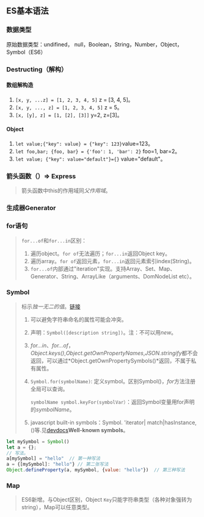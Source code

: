 ## ES基本语法

### 数据类型

原始数据类型：undifined， null，Boolean，String，Number，Object，Symbol（ES6）

### Destructing（解构）

#### 数组解构造

1. `[x, y, ...z] = [1, 2, 3, 4, 5]` z = [3, 4, 5]。
2. `[x, y, ..., z] = [1, 2, 3, 4, 5]` z = 5。
3. `[x, [y], z] = [1, [2], [3]]` y=2, z=[3]。

#### Object

1. `let value;{"key": value} = {"key": 123}`value=123。
2. `let foo,bar; {foo, bar} = {'foo': 1, 'bar': 2}` foo=1, bar=2。
3. `let value; {"key": value="default"}={}` value="default"。

### 箭头函数（）=> Express

> 箭头函数中this的作用域同*父作用域*。

### 生成器Generator

### for语句

> `for...of`和`for...in`区别：
>
> 1. 遍历object。`for of`无法遍历；`for...in`返回Object key。
> 2. 遍历array。`for of`返回元素，`for...in`返回元素索引index(String)。
> 3. `for...of`内部通过"iteration"实现。支持Array、Set、Map、Generator、String、ArrayLike（arguments、DomNodeList etc）。

### Symbol

> 标示*独一无二的值*。[链接]([http://es6.ruanyifeng.com/#docs/symbol#Symbol-for%EF%BC%8CSymbol-keyFor](http://es6.ruanyifeng.com/#docs/symbol#Symbol-for，Symbol-keyFor))
>
> 1. 可以避免字符串命名的属性可能会冲突。
>
> 2. 声明：`Symbol([description string])`。注：不可以用*new*。
>
> 3. *for...in*、*for...of*，*Object.keys()*,*Object.getOwnPropertyNames*,*JSON.stringify*都不会返回，可以通过*Object.getOwnPropertySymbols()*返回，不属于私有属性。
>
> 4. `Symbol.for(symbolName)`: 定义symbol。区别Symbol()，*for*方法注册全局可以查询。
>
>    `symbolName symbol.keyFor(symbolVar）`：返回Symbol变量用for声明的*symbolName*。
>
> 5. javascript built-in symbols：Symbol. 'iterator| match|hasInstance, ()等.见[devdocs](https://devdocs.io/javascript/global_objects/symbol)**Well-known symbols**。

```javascript
let mySymbol = Symbol()
let a = {};
// 写法。
a[mySymbol] = "hello"  // 第一种写法
a = {[mySymbol]: "hello"} // 第二张写法
Object.defineProperty(a, mySymbol, {value: "hello"})  // 第三种写法
```

### Map

> ES6新增。与Object区别，Object `Key`只能字符串类型（各种对象强转为string），Map可以任意类型。

